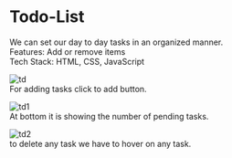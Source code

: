 # Todo-List
We can set our day to day tasks in an organized manner.<br/>
Features: Add or remove items<br/>
Tech Stack: HTML, CSS, JavaScript<br/>

![td](https://user-images.githubusercontent.com/89126653/163798806-4558a628-28f7-468b-99b8-73832c9e1082.JPG)<br/>
For adding tasks click to add button.

![td1](https://user-images.githubusercontent.com/89126653/163798829-36a5e229-33b0-481a-b85f-cd1b9f9453a7.JPG)<br/>
At bottom it is showing the number of pending tasks.

![td2](https://user-images.githubusercontent.com/89126653/163798842-ccd722f2-3aa7-4664-a900-eece5fbe9e61.JPG)<br/>
to delete any task we have to hover on any task.

